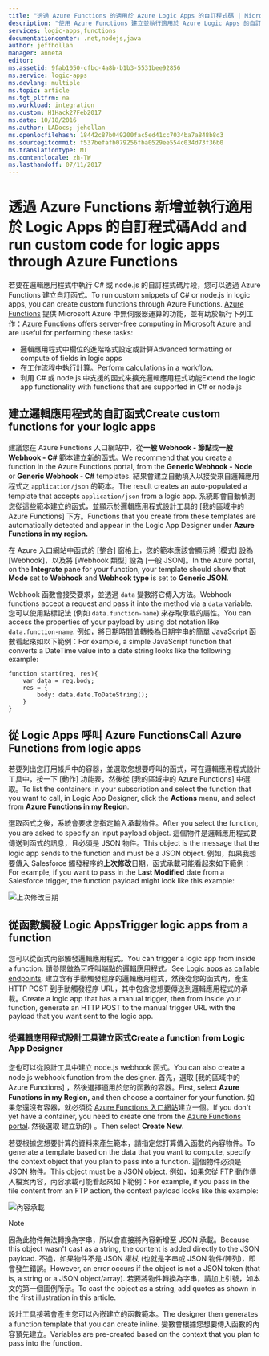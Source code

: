 ```yaml
---
title: "透過 Azure Functions 的適用於 Azure Logic Apps 的自訂程式碼 | Microsoft Docs"
description: "使用 Azure Functions 建立並執行適用於 Azure Logic Apps 的自訂程式碼"
services: logic-apps,functions
documentationcenter: .net,nodejs,java
author: jeffhollan
manager: anneta
editor: 
ms.assetid: 9fab1050-cfbc-4a8b-b1b3-5531bee92856
ms.service: logic-apps
ms.devlang: multiple
ms.topic: article
ms.tgt_pltfrm: na
ms.workload: integration
ms.custom: H1Hack27Feb2017
ms.date: 10/18/2016
ms.author: LADocs; jehollan
ms.openlocfilehash: 18442c87b049200fac5ed41cc7034ba7a848b8d3
ms.sourcegitcommit: f537befafb079256fba0529ee554c034d73f36b0
ms.translationtype: MT
ms.contentlocale: zh-TW
ms.lasthandoff: 07/11/2017
---
```

# <a name="add-and-run-custom-code-for-logic-apps-through-azure-functions"></a><span data-ttu-id="9b878-103">透過 Azure Functions 新增並執行適用於 Logic Apps 的自訂程式碼</span><span class="sxs-lookup"><span data-stu-id="9b878-103">Add and run custom code for logic apps through Azure Functions</span></span>

<span data-ttu-id="9b878-104">若要在邏輯應用程式中執行 C# 或 node.js 的自訂程式碼片段，您可以透過 Azure Functions 建立自訂函式。</span><span class="sxs-lookup"><span data-stu-id="9b878-104">To run custom snippets of C# or node.js in logic apps, you can create custom functions through Azure Functions.</span></span> 
<span data-ttu-id="9b878-105">[Azure Functions](../azure-functions/functions-overview.md) 提供 Microsoft Azure 中無伺服器運算的功能，並有助於執行下列工作：</span><span class="sxs-lookup"><span data-stu-id="9b878-105">[Azure Functions](../azure-functions/functions-overview.md) offers server-free computing in Microsoft Azure and are useful for performing these tasks:</span></span>

* <span data-ttu-id="9b878-106">邏輯應用程式中欄位的進階格式設定或計算</span><span class="sxs-lookup"><span data-stu-id="9b878-106">Advanced formatting or compute of fields in logic apps</span></span>
* <span data-ttu-id="9b878-107">在工作流程中執行計算。</span><span class="sxs-lookup"><span data-stu-id="9b878-107">Perform calculations in a workflow.</span></span>
* <span data-ttu-id="9b878-108">利用 C# 或 node.js 中支援的函式來擴充邏輯應用程式功能</span><span class="sxs-lookup"><span data-stu-id="9b878-108">Extend the logic app functionality with functions that are supported in C# or node.js</span></span>

## <a name="create-custom-functions-for-your-logic-apps"></a><span data-ttu-id="9b878-109">建立邏輯應用程式的自訂函式</span><span class="sxs-lookup"><span data-stu-id="9b878-109">Create custom functions for your logic apps</span></span>

<span data-ttu-id="9b878-110">建議您在 Azure Functions 入口網站中，從**一般 Webhook - 節點**或**一般 Webhook - C#** 範本建立新的函式。</span><span class="sxs-lookup"><span data-stu-id="9b878-110">We recommend that you create a function in the Azure Functions portal, from the **Generic Webhook - Node** or **Generic Webhook - C#** templates.</span></span> <span data-ttu-id="9b878-111">結果會建立自動填入以接受來自邏輯應用程式之 `application/json` 的範本。</span><span class="sxs-lookup"><span data-stu-id="9b878-111">The result creates an auto-populated a template that accepts `application/json` from a logic app.</span></span> <span data-ttu-id="9b878-112">系統即會自動偵測您從這些範本建立的函式，並顯示於邏輯應用程式設計工具的 [我的區域中的 Azure Functions] 下方。</span><span class="sxs-lookup"><span data-stu-id="9b878-112">Functions that you create from these templates are automatically detected and appear in the Logic App Designer under **Azure Functions in my region.**</span></span>

<span data-ttu-id="9b878-113">在 Azure 入口網站中函式的 [整合] 窗格上，您的範本應該會顯示將 [模式] 設為 [Webhook]，以及將 [Webhook 類型] 設為 [一般 JSON]。</span><span class="sxs-lookup"><span data-stu-id="9b878-113">In the Azure portal, on the **Integrate** pane for your function, your template should show that **Mode** set to **Webhook** and **Webhook type** is set to **Generic JSON**.</span></span> 

<span data-ttu-id="9b878-114">Webhook 函數會接受要求，並透過 `data` 變數將它傳入方法。</span><span class="sxs-lookup"><span data-stu-id="9b878-114">Webhook functions accept a request and pass it into the method via a `data` variable.</span></span> <span data-ttu-id="9b878-115">您可以使用點標記法 (例如 `data.function-name`) 來存取承載的屬性。</span><span class="sxs-lookup"><span data-stu-id="9b878-115">You can access the properties of your payload by using dot notation like `data.function-name`.</span></span> <span data-ttu-id="9b878-116">例如，將日期時間值轉換為日期字串的簡單 JavaScript 函數看起來如以下範例︰</span><span class="sxs-lookup"><span data-stu-id="9b878-116">For example, a simple JavaScript function that converts a DateTime value into a date string looks like the following example:</span></span>

```
function start(req, res){
    var data = req.body;
    res = {
        body: data.date.ToDateString();
    }
}
```

## <a name="call-azure-functions-from-logic-apps"></a><span data-ttu-id="9b878-117">從 Logic Apps 呼叫 Azure Functions</span><span class="sxs-lookup"><span data-stu-id="9b878-117">Call Azure Functions from logic apps</span></span>

<span data-ttu-id="9b878-118">若要列出您訂用帳戶中的容器，並選取您想要呼叫的函式，可在邏輯應用程式設計工具中，按一下 [動作] 功能表，然後從 [我的區域中的 Azure Functions] 中選取。</span><span class="sxs-lookup"><span data-stu-id="9b878-118">To list the containers in your subscription and select the function that you want to call, in Logic App Designer, click the **Actions** menu, and select from **Azure Functions in my Region**.</span></span>

<span data-ttu-id="9b878-119">選取函式之後，系統會要求您指定輸入承載物件。</span><span class="sxs-lookup"><span data-stu-id="9b878-119">After you select the function, you are asked to specify an input payload object.</span></span> <span data-ttu-id="9b878-120">這個物件是邏輯應用程式要傳送到函式的訊息，且必須是 JSON 物件。</span><span class="sxs-lookup"><span data-stu-id="9b878-120">This object is the message that the logic app sends to the function and must be a JSON object.</span></span> <span data-ttu-id="9b878-121">例如，如果我想要傳入 Salesforce 觸發程序的**上次修改**日期，函式承載可能看起來如下範例：</span><span class="sxs-lookup"><span data-stu-id="9b878-121">For example, if you want to pass in the **Last Modified** date from a Salesforce trigger, the function payload might look like this example:</span></span>

![上次修改日期][1]

## <a name="trigger-logic-apps-from-a-function"></a><span data-ttu-id="9b878-123">從函數觸發 Logic Apps</span><span class="sxs-lookup"><span data-stu-id="9b878-123">Trigger logic apps from a function</span></span>

<span data-ttu-id="9b878-124">您可以從函式內部觸發邏輯應用程式。</span><span class="sxs-lookup"><span data-stu-id="9b878-124">You can trigger a logic app from inside a function.</span></span> <span data-ttu-id="9b878-125">請參閱[做為可呼叫端點的邏輯應用程式](logic-apps-http-endpoint.md)。</span><span class="sxs-lookup"><span data-stu-id="9b878-125">See [Logic apps as callable endpoints](logic-apps-http-endpoint.md).</span></span> <span data-ttu-id="9b878-126">建立含有手動觸發程序的邏輯應用程式，然後從您的函式內，產生 HTTP POST 到手動觸發程序 URL，其中包含您想要傳送到邏輯應用程式的承載。</span><span class="sxs-lookup"><span data-stu-id="9b878-126">Create a logic app that has a manual trigger, then from inside your function, generate an HTTP POST to the manual trigger URL with the payload that you want sent to the logic app.</span></span>

### <a name="create-a-function-from-logic-app-designer"></a><span data-ttu-id="9b878-127">從邏輯應用程式設計工具建立函式</span><span class="sxs-lookup"><span data-stu-id="9b878-127">Create a function from Logic App Designer</span></span>

<span data-ttu-id="9b878-128">您也可以從設計工具中建立 node.js webhook 函式。</span><span class="sxs-lookup"><span data-stu-id="9b878-128">You can also create a node.js webhook function from the designer.</span></span> <span data-ttu-id="9b878-129">首先，選取 [我的區域中的 Azure Functions]  ，然後選擇適用於您的函數的容器。</span><span class="sxs-lookup"><span data-stu-id="9b878-129">First, select **Azure Functions in my Region,** and then choose a container for your function.</span></span> <span data-ttu-id="9b878-130">如果您還沒有容器，就必須從 [Azure Functions 入口網站](https://functions.azure.com/signin)建立一個。</span><span class="sxs-lookup"><span data-stu-id="9b878-130">If you don't yet have a container, you need to create one from the [Azure Functions portal](https://functions.azure.com/signin).</span></span> <span data-ttu-id="9b878-131">然後選取 建立新的) 。</span><span class="sxs-lookup"><span data-stu-id="9b878-131">Then select **Create New**.</span></span>  

<span data-ttu-id="9b878-132">若要根據您想要計算的資料來產生範本，請指定您打算傳入函數的內容物件。</span><span class="sxs-lookup"><span data-stu-id="9b878-132">To generate a template based on the data that you want to compute, specify the context object that you plan to pass into a function.</span></span> <span data-ttu-id="9b878-133">這個物件必須是 JSON 物件。</span><span class="sxs-lookup"><span data-stu-id="9b878-133">This object must be a JSON object.</span></span> <span data-ttu-id="9b878-134">例如，如果您從 FTP 動作傳入檔案內容，內容承載可能看起來如下範例：</span><span class="sxs-lookup"><span data-stu-id="9b878-134">For example, if you pass in the file content from an FTP action, the context payload looks like this example:</span></span>

![內容承載][2]

> [!NOTE]
> <span data-ttu-id="9b878-136">因為此物件無法轉換為字串，所以會直接將內容新增至 JSON 承載。</span><span class="sxs-lookup"><span data-stu-id="9b878-136">Because this object wasn't cast as a string, the content is added directly to the JSON payload.</span></span> <span data-ttu-id="9b878-137">不過，如果物件不是 JSON 權杖 (也就是字串或 JSON 物件/陣列)，即會發生錯誤。</span><span class="sxs-lookup"><span data-stu-id="9b878-137">However, an error occurs if the object is not a JSON token (that is, a string or a JSON object/array).</span></span> <span data-ttu-id="9b878-138">若要將物件轉換為字串，請加上引號，如本文的第一個圖例所示。</span><span class="sxs-lookup"><span data-stu-id="9b878-138">To cast the object as a string, add quotes as shown in the first illustration in this article.</span></span>
> 

<span data-ttu-id="9b878-139">設計工具接著會產生您可以內嵌建立的函數範本。</span><span class="sxs-lookup"><span data-stu-id="9b878-139">The designer then generates a function template that you can create inline.</span></span> <span data-ttu-id="9b878-140">變數會根據您想要傳入函數的內容預先建立。</span><span class="sxs-lookup"><span data-stu-id="9b878-140">Variables are pre-created based on the context that you plan to pass into the function.</span></span>

<!--Image references-->
[1]: ./media/logic-apps-azure-functions/callfunction.png
[2]: ./media/logic-apps-azure-functions/createfunction.png
